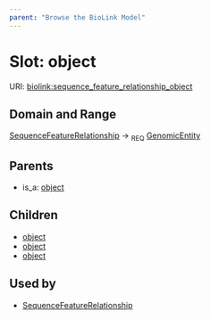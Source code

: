 ```yaml
---
parent: "Browse the BioLink Model"
---
```



# Slot: object




URI: [biolink:sequence_feature_relationship_object](https://w3id.org/biolink/vocab/sequence_feature_relationship_object)

## Domain and Range

[SequenceFeatureRelationship](SequenceFeatureRelationship.md) ->  <sub>REQ</sub> [GenomicEntity](GenomicEntity.md)

## Parents

 *  is_a: [object](object.md)

## Children

 *  [object](exon_to_transcript_relationship_object.md)
 *  [object](gene_to_gene_product_relationship_object.md)
 *  [object](transcript_to_gene_relationship_object.md)

## Used by

 * [SequenceFeatureRelationship](SequenceFeatureRelationship.md)
